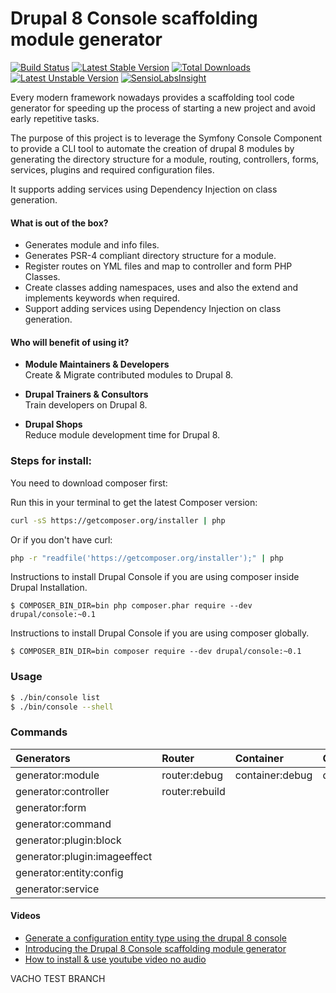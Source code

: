 Drupal 8 Console scaffolding module generator
=============================================
[![Build Status](https://travis-ci.org/hechoendrupal/DrupalAppConsole.svg?branch=master)](https://travis-ci.org/hechoendrupal/DrupalAppConsole)
[![Latest Stable Version](https://poser.pugx.org/drupal/console/v/stable.svg)](https://packagist.org/packages/drupal/console) [![Total Downloads](https://poser.pugx.org/drupal/console/downloads.svg)](https://packagist.org/packages/drupal/console) [![Latest Unstable Version](https://poser.pugx.org/drupal/console/v/unstable.svg)](https://packagist.org/packages/drupal/console) [![SensioLabsInsight](https://insight.sensiolabs.com/projects/d0f089ff-a6e9-4ba4-b353-cb68173c7d90/mini.png)](https://insight.sensiolabs.com/projects/d0f089ff-a6e9-4ba4-b353-cb68173c7d90)

Every modern framework nowadays provides a scaffolding tool code generator for speeding up the process of starting a new project and avoid early repetitive tasks.

The purpose of this project is to leverage the Symfony Console Component to provide a CLI tool to automate the creation of drupal 8 modules by generating the directory structure for a module, routing, controllers, forms, services, plugins and required configuration files.

It supports adding services using Dependency Injection on class generation.

#### What is out of the box?
* Generates module and info files.
* Generates PSR-4 compliant directory structure for a module.
* Register routes on YML files and map to controller and form PHP Classes.
* Create classes adding namespaces, uses and also the extend and implements keywords when required.
* Support adding services using Dependency Injection on class generation.

#### Who will benefit of using it?
* **Module Maintainers & Developers**  
  Create & Migrate contributed modules to Drupal 8.

* **Drupal Trainers & Consultors**  
  Train developers on Drupal 8.

* **Drupal Shops**  
  Reduce module development time for Drupal 8.

### Steps for install:

You need to download composer first:  

Run this in your terminal to get the latest Composer version:
```bash
curl -sS https://getcomposer.org/installer | php
```
Or if you don't have curl:
```bash
php -r "readfile('https://getcomposer.org/installer');" | php
```

Instructions to install Drupal Console if you are using composer inside Drupal Installation.
```
$ COMPOSER_BIN_DIR=bin php composer.phar require --dev drupal/console:~0.1
```

Instructions to install Drupal Console if you are using composer globally.
```
$ COMPOSER_BIN_DIR=bin composer require --dev drupal/console:~0.1
```

### Usage
```bash
$ ./bin/console list
$ ./bin/console --shell
```

### Commands
| Generators                    | Router                | Container       | Commands 
| :-----------------------------|:----------------------|:----------------|:---------
| generator:module              | router:debug          | container:debug | drush
| generator:controller          | router:rebuild        |                 |
| generator:form                |                       |                 |
| generator:command             |                       |                 |
| generator:plugin:block        |                       |                 |
| generator:plugin:imageeffect  |                       |                 |
| generator:entity:config       |                       |                 |
| generator:service             |                       |                 |


#### Videos
* [Generate a configuration entity type using the drupal 8 console](https://www.youtube.com/watch?v=x1zYfMLzFIM) 
* [Introducing the Drupal 8 Console scaffolding module generator](https://www.youtube.com/watch?v=lzjcj-_xlAg)  
* [How to install & use youtube video no audio](http://www.youtube.com/watch?v=NkHT2KctR-Y)

VACHO TEST BRANCH
